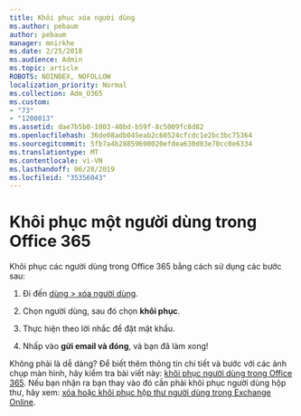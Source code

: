 ```yaml
---
title: Khôi phục xóa người dùng
ms.author: pebaum
author: pebaum
manager: mnirkhe
ms.date: 2/25/2018
ms.audience: Admin
ms.topic: article
ROBOTS: NOINDEX, NOFOLLOW
localization_priority: Normal
ms.collection: Adm_O365
ms.custom:
- "73"
- "1200013"
ms.assetid: dae7b5b0-1003-40bd-b59f-8c5009fc8d82
ms.openlocfilehash: 36de08adb045eab2c60524cfcdc1e2bc3bc75364
ms.sourcegitcommit: 5fb7a4b28859690020efdea630d03e70cc0e6334
ms.translationtype: MT
ms.contentlocale: vi-VN
ms.lasthandoff: 06/28/2019
ms.locfileid: "35356043"
---
```

# <a name="restore-a-user-in-office-365"></a>Khôi phục một người dùng trong Office 365

Khôi phục các người dùng trong Office 365 bằng cách sử dụng các bước sau:
  
1. Đi đến [dùng \> xóa người dùng](https://admin.microsoft.com/adminportal/home#/deletedusers).

2. Chọn người dùng, sau đó chọn **khôi phục**.

3. Thực hiện theo lời nhắc để đặt mật khẩu.

4. Nhấp vào **gửi email và đóng**, và bạn đã làm xong!

Không phải là dễ dàng? Để biết thêm thông tin chi tiết và bước với các ảnh chụp màn hình, hãy kiểm tra bài viết này: [khôi phục người dùng trong Office 365](https://support.office.com/article/2c261e42-5dd1-48b0-845f-2a016d29cfc1.aspx). Nếu bạn nhận ra bạn thay vào đó cần phải khôi phục người dùng hộp thư, hãy xem: [xóa hoặc khôi phục hộp thư người dùng trong Exchange Online](https://docs.microsoft.com/exchange/recipients-in-exchange-online/delete-or-restore-mailboxes).